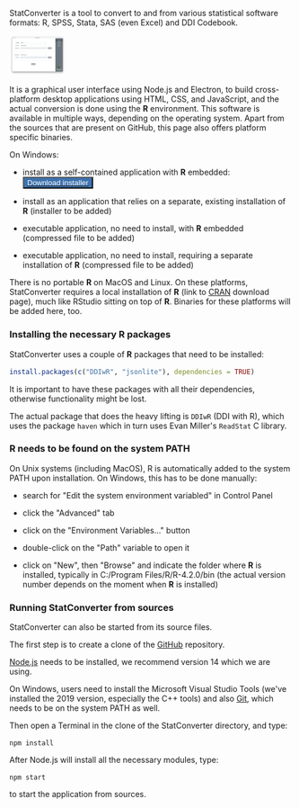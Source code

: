 <!-- https://github.com/pages-themes/modernist -->

StatConverter is a tool to convert to and from various statistical software formats: R, SPSS, Stata, SAS (even Excel) and DDI Codebook.

<img src="StatConverter.png" alt="StatConverter screenshot" style="width:100px;"/>


It is a graphical user interface using Node.js and Electron, to build cross-platform desktop applications using HTML, CSS, and JavaScript, and the actual conversion is done using the **R** environment. This software is available in multiple ways, depending on the operating system. Apart from the sources that are present on GitHub, this page also offers platform specific binaries.

On Windows:

- install as a self-contained application with **R** embedded: <button type="button" style="background:#3E72AF;color:white;"><a href="https://github.com/RODA/Files/blob/main/StatConverter_Setup_1.0.0.exe?raw=true"><span style="color:white">Download installer</span></a></button>

- install as an application that relies on a separate, existing installation of **R** (installer to be added)

- executable application, no need to install, with **R** embedded (compressed file to be added)

- executable application, no need to install, requiring a separate installation of **R** (compressed file to be added)


There is no portable **R** on MacOS and Linux. On these platforms, StatConverter requires a local installation of **R** (link to [CRAN](https://cran.r-project.org/bin/) download page), much like RStudio sitting on top of **R**. Binaries for these platforms will be added here, too.



### Installing the necessary R packages

StatConverter uses a couple of **R** packages that need to be installed:

```r
install.packages(c("DDIwR", "jsonlite"), dependencies = TRUE)
```

It is important to have these packages with all their dependencies, otherwise functionality might be lost.

The actual package that does the heavy lifting is `DDIwR` (DDI with R), which uses the package `haven` which in turn uses Evan Miller's `ReadStat` C library.

### R needs to be found on the system PATH

On Unix systems (including MacOS), R is automatically added to the system PATH upon installation. On Windows, this has to be done manually:

- search for "Edit the system environment variabled" in Control Panel

- click the "Advanced" tab

- click on the "Environment Variables..." button

- double-click on the "Path" variable to open it

- click on "New", then "Browse" and indicate the folder where **R** is installed, typically in C:/Program Files/R/R-4.2.0/bin
(the actual version number depends on the moment when **R** is installed)

### Running StatConverter from sources

StatConverter can also be started from its source files.

The first step is to create a clone of the [GitHub](https://github.com/RODA/StatConverter) repository.

[Node.js](https://nodejs.org/download/release/v14.18.2/) needs to be installed, we recommend version 14 which we are using.

On Windows, users need to install the Microsoft Visual Studio Tools (we've installed the 2019 version, especially the C++ tools) and also [Git](https://git-scm.com/downloads), which needs to be on the system PATH as well.

Then open a Terminal in the clone of the StatConverter directory, and type:

```
npm install
```

After Node.js will install all the necessary modules, type:

```
npm start
```

to start the application from sources.
